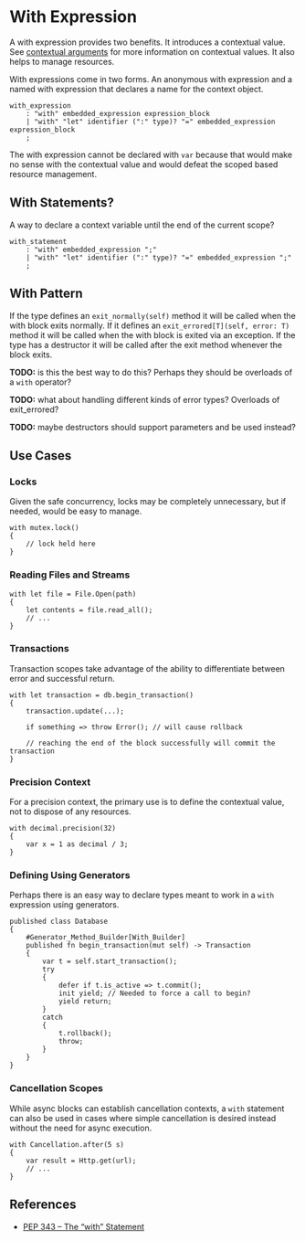 # With Expression

A with expression provides two benefits. It introduces a contextual value. See [contextual
arguments](optional-arguments.md#contextual-arguments) for more information on contextual values.
It also helps to manage resources.

With expressions come in two forms. An anonymous with expression and a named with expression that
declares a name for the context object.

```grammar
with_expression
    : "with" embedded_expression expression_block
    | "with" "let" identifier (":" type)? "=" embedded_expression expression_block
    ;
```

The with expression cannot be declared with `var` because that would make no sense with the
contextual value and would defeat the scoped based resource management.

## With Statements?

A way to declare a context variable until the end of the current scope?

```grammar
with_statement
    : "with" embedded_expression ";"
    | "with" "let" identifier (":" type)? "=" embedded_expression ";"
    ;
```

## With Pattern

If the type defines an `exit_normally(self)` method it will be called when the with block exits
normally. If it defines an `exit_errored[T](self, error: T)` method it will be called when the with
block is exited via an exception. If the type has a destructor it will be called after the exit
method whenever the block exits.

**TODO:** is this the best way to do this? Perhaps they should be overloads of a `with` operator?

**TODO:** what about handling different kinds of error types? Overloads of exit_errored?

**TODO:** maybe destructors should support parameters and be used instead?

## Use Cases

### Locks

Given the safe concurrency, locks may be completely unnecessary, but if needed, would be easy to
manage.

```azoth
with mutex.lock()
{
    // lock held here
}
```

### Reading Files and Streams

```azoth
with let file = File.Open(path)
{
    let contents = file.read_all();
    // ...
}
```

### Transactions

Transaction scopes take advantage of the ability to differentiate between error and successful
return.

```azoth
with let transaction = db.begin_transaction()
{
    transaction.update(...);

    if something => throw Error(); // will cause rollback

    // reaching the end of the block successfully will commit the transaction
}
```

### Precision Context

For a precision context, the primary use is to define the contextual value, not to dispose of any
resources.

```azoth
with decimal.precision(32)
{
    var x = 1 as decimal / 3;
}
```

### Defining Using Generators

Perhaps there is an easy way to declare types meant to work in a `with` expression using generators.

```azoth
published class Database
{
    #Generator_Method_Builder[With_Builder]
    published fn begin_transaction(mut self) -> Transaction
    {
        var t = self.start_transaction();
        try
        {
            defer if t.is_active => t.commit();
            init yield; // Needed to force a call to begin?
            yield return;
        }
        catch
        {
            t.rollback();
            throw;
        }
    }
}
```

### Cancellation Scopes

While async blocks can establish cancellation contexts, a `with` statement can also be used in cases
where simple cancellation is desired instead without the need for async execution.

```azoth
with Cancellation.after(5 s)
{
    var result = Http.get(url);
    // ...
}
```

## References

* [PEP 343 – The “with” Statement](https://peps.python.org/pep-0343/)

